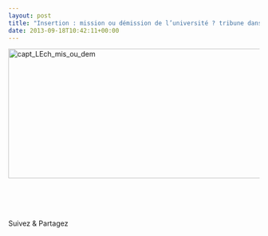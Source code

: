 ```yaml
---
layout: post
title: "Insertion : mission ou démission de l’université ? tribune dans Les Echos"
date: 2013-09-18T10:42:11+00:00
---
```

<div class="entry-content" itemprop="text">
<p dir="ltr"><a href="http://archives.lesechos.fr/archives/2007/LesEchos/19859-80-ECH.htm?texte=julie%20coudry"><img class="alignleft size-full wp-image-2189" alt="capt_LEch_mis_ou_dem" src="http://www.juliecoudry.com/wp-content/uploads/2013/09/capt_LEch_mis_ou_dem.png" width="594" height="260" srcset="http://www.juliecoudry.com/wp-content/uploads/2013/09/capt_LEch_mis_ou_dem.png 594w, http://www.juliecoudry.com/wp-content/uploads/2013/09/capt_LEch_mis_ou_dem-300x131.png 300w" sizes="(max-width: 594px) 100vw, 594px"></a></p>
<p> <br>
 <br>
 </p>
<div class="sfsi_Sicons" style="width: 100%; display: inline-block; vertical-align: middle; text-align:left">
<div style="margin:0px 8px 0px 0px; line-height: 24px"><span>Suivez &amp; Partagez</span></div>
<div class="sfsi_socialwpr">
<div class="sf_fb" style="text-align:left;width:98px"><div class="fb-like" href="http://www.juliecoudry.com/2007-insertion-mission-ou-demission-de-luniversite-tribune-dans-les-echos/" width="180" send="false" showfaces="false" action="like" data-share="true" data-layout="button"></div></div>
<div class="sf_twiter" style="text-align:left;float:left;width:auto"><a href="http://twitter.com/share" data-count="none" class="sr-twitter-button twitter-share-button" lang="en" data-url="http://www.juliecoudry.com/2007-insertion-mission-ou-demission-de-luniversite-tribune-dans-les-echos/" data-text="2007 – « Insertion : mission ou démission de l’université ? » tribune dans Les Echos"></a></div>
</div>
</div>
<!--<rdf:RDF xmlns:rdf="http://www.w3.org/1999/02/22-rdf-syntax-ns#"
			xmlns:dc="http://purl.org/dc/elements/1.1/"
			xmlns:trackback="http://madskills.com/public/xml/rss/module/trackback/">
		<rdf:Description rdf:about="http://www.juliecoudry.com/2007-insertion-mission-ou-demission-de-luniversite-tribune-dans-les-echos/"
    dc:identifier="http://www.juliecoudry.com/2007-insertion-mission-ou-demission-de-luniversite-tribune-dans-les-echos/"
    dc:title="2007 &#8211; &laquo;&nbsp;Insertion : mission ou démission de l’université ?&nbsp;&raquo; tribune dans Les Echos"
    trackback:ping="http://www.juliecoudry.com/2007-insertion-mission-ou-demission-de-luniversite-tribune-dans-les-echos/trackback/" />
</rdf:RDF>-->
</div>
